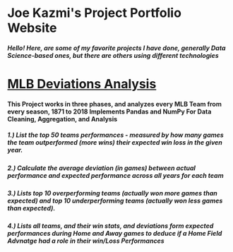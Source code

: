 # Joe Kazmi's Project Portfolio Website 
##### Hello! Here, are some of my favorite projects I have done, generally Data Science-based ones, but there are others using different technologies

# [MLB Deviations Analysis](https://github.com/YussofKazmi/MLB-Deviations-Project)

#### This Project works in three phases, and analyzes every MLB Team from every season, 1871 to 2018 Implements Pandas and NumPy For Data Cleaning, Aggregation, and Analysis
##### 1.) List the top 50 teams performances - measured by how many games the team outperformed (more wins) their expected win loss in the given year.
##### 2.) Calculate the average deviation (in games) between actual performance and expected performance across all years for each team
##### 3.) Lists top 10 overperforming teams (actually won more games than expected) and top 10 underperforming teams (actually won less games than expected).
##### 4.) Lists all teams, and their win stats, and deviations form expected performances during Home and Away games to deduce if a Home Field Advnatge had a role in their win/Loss Performances
